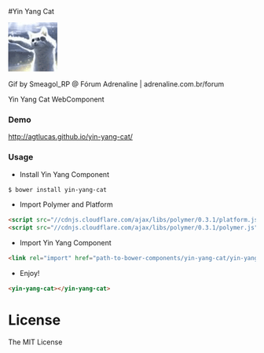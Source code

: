#Yin Yang Cat

![Yin Yang Cat](https://raw.githubusercontent.com/AgtLucas/yin-yang-cat/master/img/yin-yang.gif)

Gif by Smeagol_RP @ Fórum Adrenaline | adrenaline.com.br/forum

Yin Yang Cat WebComponent

### Demo
http://agtlucas.github.io/yin-yang-cat/

### Usage

* Install Yin Yang Component

```
$ bower install yin-yang-cat
```

* Import Polymer and Platform

```html
<script src="//cdnjs.cloudflare.com/ajax/libs/polymer/0.3.1/platform.js"></script>
<script src="//cdnjs.cloudflare.com/ajax/libs/polymer/0.3.1/polymer.js"></script>
```

* Import Yin Yang Component

```html
<link rel="import" href="path-to-bower-components/yin-yang-cat/yin-yang-cat.html">
```

* Enjoy!

```html
<yin-yang-cat></yin-yang-cat>
```

# License

The MIT License
